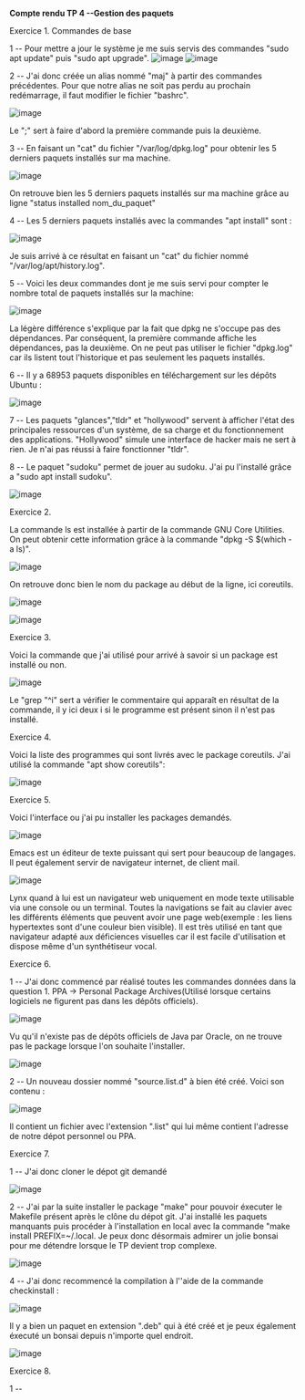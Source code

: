 **Compte rendu TP 4 --Gestion des paquets**

Exercice 1. Commandes de base

1 -- Pour mettre a jour le système je me suis servis des commandes "sudo apt update" puis "sudo apt upgrade".
![image](https://user-images.githubusercontent.com/104362418/192204814-3eb2a78d-8b09-4fff-8891-76c723410413.png)
![image](https://user-images.githubusercontent.com/104362418/192205618-30d0941c-f5d8-4ee7-ab51-c73038a0e845.png)

2 -- J'ai donc créée un alias nommé "maj" à partir des commandes précédentes. Pour que notre alias ne soit pas perdu au prochain redémarrage, il faut modifier le fichier "bashrc".

![image](https://user-images.githubusercontent.com/104362418/192207272-4a793944-8389-4f5c-a234-9e510bc81cc5.png)

Le ";" sert à faire d'abord la première commande puis la deuxième.

3 -- En faisant un "cat" du fichier "/var/log/dpkg.log" pour obtenir les 5 derniers paquets installés sur ma machine.

![image](https://user-images.githubusercontent.com/104362418/192208194-0c6ebe9b-0d53-41fb-9d2f-e6f2ed4bac9b.png)

On retrouve bien les 5 derniers paquets installés sur ma machine grâce au ligne "status installed nom_du_paquet"

4 -- Les 5 derniers paquets installés avec la commandes "apt install" sont : 

![image](https://user-images.githubusercontent.com/104362418/192210064-f0905357-0a99-4fba-a02b-1249edbd7777.png)

Je suis arrivé à ce résultat en faisant un "cat" du fichier nommé "/var/log/apt/history.log".

5 -- Voici les deux commandes dont je me suis servi pour compter le nombre total de paquets installés sur la machine:

![image](https://user-images.githubusercontent.com/104362418/192212088-c7a09872-2f6a-4bbc-a8a5-18a2a79fc58a.png)

La légère différence s'explique par la fait que dpkg ne s'occupe pas des dépendances. Par conséquent, la première commande affiche les dépendances, pas la deuxième. On ne peut pas utiliser le fichier "dpkg.log" car ils listent tout l'historique et pas seulement les paquets installés.

6 -- Il y a 68953 paquets disponibles en téléchargement sur les dépôts Ubuntu :

![image](https://user-images.githubusercontent.com/104362418/192219065-1c421b56-5e94-4996-a25d-c55f15440c3b.png)

7 -- Les paquets "glances","tldr" et "hollywood" servent à afficher l'état des principales ressources d'un système, de sa charge et du fonctionnement des applications. "Hollywood" simule une interface de hacker mais ne sert à rien. Je n'ai pas réussi à faire fonctionner "tldr".

8 -- Le paquet "sudoku" permet de jouer au sudoku. J'ai pu l'installé grâce a "sudo apt install sudoku".

![image](https://user-images.githubusercontent.com/104362418/192221478-48546e9d-69ed-4a8c-8837-43de406dcf63.png)

Exercice 2.

La commande ls est installée à partir de la commande GNU Core Utilities. On peut obtenir cette information grâce à la commande "dpkg -S $(which -a ls)".

![image](https://user-images.githubusercontent.com/104362418/192242675-be5090ca-61e8-4569-918b-616b49f56871.png)

On retrouve donc bien le nom du package au début de la ligne, ici coreutils.

![image](https://user-images.githubusercontent.com/104362418/192245919-d1ad43d8-b4a3-4827-877c-d8482f6cbba2.png)

![image](https://user-images.githubusercontent.com/104362418/192243696-ee2ec8bc-adf0-40ab-86ee-c3a609b0a643.png)

Exercice 3.

Voici la commande que j'ai utilisé pour arrivé à savoir si un package est installé ou non.

![image](https://user-images.githubusercontent.com/104362418/192952729-1f92fd08-78dc-4e47-b1e2-7a73dad057a6.png)

Le "grep "^i" sert a vérifier le commentaire qui apparaît en résultat de la commande, il y ici deux i si le programme est présent sinon il n'est pas installé.

Exercice 4.

Voici la liste des programmes qui sont livrés avec le package coreutils. 
J'ai utilisé la commande "apt show coreutils":

![image](https://user-images.githubusercontent.com/104362418/192953482-850fa3d9-4d6b-441b-bc79-f18bf76663f9.png)

Exercice 5.

Voici l'interface ou j'ai pu installer les packages demandés.

![image](https://user-images.githubusercontent.com/104362418/192954637-d2c7218b-301e-4b76-bf28-b5e3da3c8079.png)

Emacs est un éditeur de texte puissant qui sert pour beaucoup de langages. Il peut également servir de navigateur internet, de client mail.

![image](https://user-images.githubusercontent.com/104362418/192722341-d64689f7-9dff-4f5b-a02a-8aa7f9119642.png)

Lynx quand à lui est un navigateur web uniquement en mode texte utilisable via une console ou un terminal. Toutes la navigations se fait au clavier avec les différents éléments que peuvent avoir une page web(exemple : les liens hypertextes sont d'une couleur bien visible). Il est très utilisé en tant que navigateur adapté aux déficiences visuelles car il est facile d'utilisation et dispose même d'un synthétiseur vocal.

Exercice 6.

1 -- J'ai donc commencé par réalisé toutes les commandes données dans la question 1. PPA -> Personal Package Archives(Utilisé lorsque certains logiciels ne figurent pas dans les dépôts officiels).

![image](https://user-images.githubusercontent.com/104362418/192724431-91b84d9c-c48e-4a8e-bfa2-05e7a1d65e23.png)

Vu qu'il n'existe pas de dépôts officiels de Java par Oracle, on ne trouve pas le package lorsque l'on souhaite l'installer.

![image](https://user-images.githubusercontent.com/104362418/192724751-b88d1086-af19-4732-aebe-d6c6d900a302.png)

2 -- Un nouveau dossier nommé "source.list.d" à bien été créé. 
     Voici son contenu : 

![image](https://user-images.githubusercontent.com/104362418/192725332-58f274d8-ce8d-4258-a525-cb5431080d37.png)

Il contient un fichier avec l'extension ".list" qui lui même contient l'adresse de notre dépot personnel ou PPA.

Exercice 7.

1 -- J'ai donc cloner le dépot git demandé

![image](https://user-images.githubusercontent.com/104362418/192726110-1e062991-033c-4567-9296-6a38d790e4f5.png)

2 -- J'ai par la suite installer le package "make" pour pouvoir éxecuter le Makefile présent après le clône du dépot git. J'ai installé les paquets manquants puis procéder à l'installation en local avec la commande "make install PREFIX=~/.local. Je peux donc désormais admirer un jolie bonsai pour me détendre lorsque le TP devient trop complexe.

![image](https://user-images.githubusercontent.com/104362418/192730316-4ade22e5-f6a7-4d9e-b896-63aa382c7c67.png)

4 -- J'ai donc recommencé la compilation à l''aide de la commande checkinstall :

![image](https://user-images.githubusercontent.com/104362418/192732530-1e4db842-6612-4f15-9d71-94ee08f67605.png)

Il y a bien un paquet en extension ".deb" qui à été créé et je peux également éxecuté un bonsai depuis n'importe quel endroit.

![image](https://user-images.githubusercontent.com/104362418/192732947-4de278d4-9d3e-4965-92f6-ece636a1cf89.png)

Exercice 8.

1 -- 


